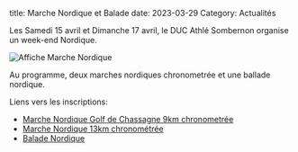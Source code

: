 title: Marche Nordique et Balade
date: 2023-03-29
Category: Actualités

Les Samedi 15 avril et Dimanche 17 avril, le DUC Athlé Sombernon organise 
un week-end Nordique.

![Affiche Marche Nordique](/images/mn-2023-affiche.jpg)

Au programme, deux marches nordiques chronometrée et une ballade nordique.

Liens vers les inscriptions:

- [Marche Nordique Golf de Chassagne 9km chronometrée](https://www.sportinnovation.fr/inscription3.1/inscription.php?crs=5711)
- [Marche Nordique 13km chronométrée](https://www.sportinnovation.fr/inscription3.1/inscription.php?crs=5713)
- [Balade Nordique](https://www.sportinnovation.fr/inscription3.1/inscription.php?crs=5712)

